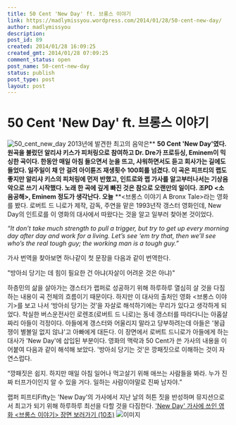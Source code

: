 ```yaml
---
title: 50 Cent 'New Day' ft. 브롱스 이야기
link: https://madlymissyou.wordpress.com/2014/01/28/50-cent-new-day/
author: madlymissyou
description: 
post_id: 89
created: 2014/01/28 16:09:25
created_gmt: 2014/01/28 07:09:25
comment_status: open
post_name: 50-cent-new-day
status: publish
post_type: post
layout: post
---
```


# 50 Cent 'New Day' ft. 브롱스 이야기

![50_cent_new_day](http://madlymissyou.files.wordpress.com/2014/01/50_cent_new_day-e1400946823415.jpg) 2013년에 발견한 최고의 음악은** **50 Cent 'New Day'였다. 원곡을 불렀던 알리샤 키스가 피처링으로 참여하고 Dr. Dre가 프로듀싱, Eminem이 믹싱한 곡이다. 한동안 매일 아침 들으면서 눈을 뜨고, 샤워하면서도 듣고 회사가는 길에도 들었다. 일주일이 채 안 걸려 아이튠즈 재생횟수 100회를 넘겼다. 이 곡은 피프티의 랩도 좋지만 알리샤 키스의 피처링에 먼저 반했고, 인트로와 랩 가사를 알고부터나서는 기상음악으로 쓰기 시작했다. 노래 한 곡에 깊게 빠진 것은 참으로 오랜만의 일이다. 조PD <소음공해>, Eminem <Lose Yourself> 정도가 생각난다. 오늘** **<브롱스 이야기 A Bronx Tale>라는 영화를 봤다. 로버트 드 니로가 제작, 감독, 주연을 맡은 1993년작 갱스터 영화인데, New Day의 인트로를 이 영화의 대사에서 따왔다는 것을 알고 일부러 찾아본 것이었다. 

_“It don’t take much strength to pull a trigger, but try to get up every morning day after day and work for a living. Let’s see ‘em try that, then we’ll see who’s the real tough guy; the working man is a tough guy.”_

가사 번역을 찾아보면 하나같이 첫 문장을 다음과 같이 번역한다. 

"방아쇠 당기는 데 힘이 필요한 건 아냐(자살이 어려운 것은 아냐)"

하층민의 삶을 살아가는 갱스터가 랩퍼로 성공하기 위해 하루하루 열심히 살 것을 다짐하는 내용이 곡 전체의 흐름이기 때문이다. 하지만 이 대사의 출처인 영화 <브롱스 이야기>를 보고 나서 ‘방아쇠 당기는 것’을 자살로 해석하기에는 무리가 있다고 생각하게 되었다. 착실한 버스운전사인 로렌조(로버트 드 니로)는 동네 갱스터를 따라다니는 아홉살 짜리 아들이 걱정이다. 아들에게 갱스터와 어울리지 말라고 당부하려는데 아들은 '봉급쟁이 별볼일 없지 않냐'고 아빠에게 대든다. 이 장면에서 로버트 드니로가 아들에게 하는 대사가 'New Day'에 삽입된 부분이다. 영화의 맥락과 50 Cent가 쓴 가사의 내용을 이어붙여 다음과 같이 해석해 보았다. '방아쇠 당기는 것'은 깡패짓으로 이해하는 것이 자연스럽다. 

“깡패짓은 쉽지. 하지만 매일 아침 일어나 먹고살기 위해 애쓰는 사람들을 봐라. 누가 진짜 터프가이인지 알 수 있을 거다. 일하는 사람이야말로 진짜 남자야.”

랩퍼 피프티Fifty는 'New Day'의 가사에서 지난 날의 허튼 짓을 반성하며 뮤지션으로서 최고가 되기 위해 하루하루 최선을 다할 것을 다짐한다. ['New Day' 가사에 쓰인 영화 <브롱스 이야기> 장면 보러가기 (10초)](http://rapgenius.com/50-cent-new-day-lyrics#note-937225) ![이미지](http://madlymissyou.files.wordpress.com/2014/04/1-blj1uemaggcktdyzdzo56q.jpeg?w=650)